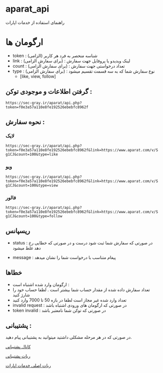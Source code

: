 # aparat_api
راهنمای استفاده از خدمات اپارات 


# ارگومان ها 

- token : (الزامی) شناسه منحصر به فرد هر کاربر 
- link : (برای سفارش الزامی) : لینک ویدیدو یا پروفایل جهت سفارش
- count : (برای سفارش الزامی) : تعداد درخواستی جهت سفارش
- type : (برای سفارش الزامی) : نوع سفارش شما که به سه قسمت تقسیم میشود
  - [like, view, follow]


## گرفتن اطلاعات و موجودی توکن :

```https://sec-gray.ir/aparat/api.php?token=f0e3a57a110e8fe192526ebebfc8962f```

## نحوه سفارش : 

### لایک
```https://sec-gray.ir/aparat/api.php?token=f0e3a57a110e8fe192526ebebfc8962f&link=https://www.aparat.com/v/Sg1CJ&count=100&type=like```


### ویو
```https://sec-gray.ir/aparat/api.php?token=f0e3a57a110e8fe192526ebebfc8962f&link=https://www.aparat.com/v/Sg1CJ&count=100&type=view```


### فالور
```https://sec-gray.ir/aparat/api.php?token=f0e3a57a110e8fe192526ebebfc8962f&link=https://www.aparat.com/v/Sg1CJ&count=100&type=follow```



## ریسپانس

- status : در صورتی که سفارش شما ثبت شود درست و در صورتی که خطایی رخ دهد غلط میشود 

- message : پیغام متناسب با درخواست شما را نشان میدهد


## خطاها 

- ارگومان وارد شده اشتباه است : 
- تعداد سفارش داده شده از مقدار حساب شما بیشتر است . لظفا حساب خود را شارژ کنید
- تعداد وارد شده غیر مجاز است لطفا در بازه 50 تا 7000 وارد کنید
- invalid request : در صورتی که ارگومان های ورودی اشتباه باشد
- token invalid : در صورتی که توکن شما نامعتبر باشد



## پشتیبانی :
در صورتی که در هر مرحله مشکلی داشتید میتوانید به پشتیبانی پیام دهید.

[کانال پشتیبانی](https://t.me/gray_support_bot)

[ربات پشتیبانی](https://t.me/S3CURITY_GRAY)

[ربات اصلی خدمات اپارات](https://t.me/aparaat_bot)






